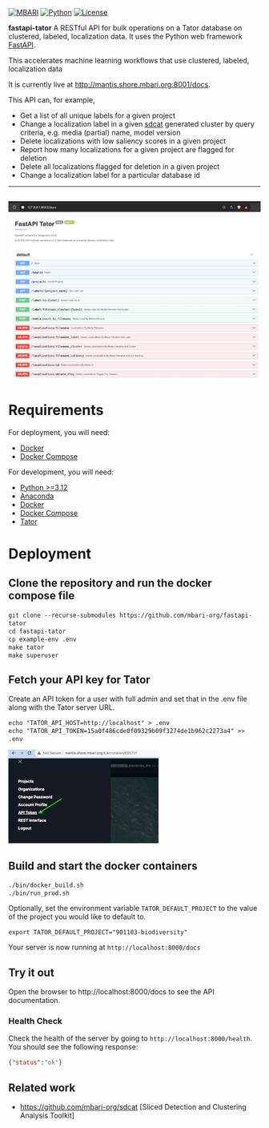 [![MBARI](https://www.mbari.org/wp-content/uploads/2014/11/logo-mbari-3b.png)](http://www.mbari.org)
[![Python](https://img.shields.io/badge/language-Python-blue.svg)](https://www.python.org/downloads/)
[![License](https://img.shields.io/badge/License-Apache_2.0-blue.svg)](https://opensource.org/licenses/Apache-2.0)

**fastapi-tator** A RESTful API for bulk operations on a Tator database on clustered, labeled, localization data.
It uses the Python web framework [FastAPI](https://fastapi.tiangolo.com/). 

This accelerates machine learning workflows that use clustered, labeled, localization data

It is currently live at http://mantis.shore.mbari.org:8001/docs.

This API can, for example,
-  Get a list of all unique labels for a given project
-  Change a localization label in a given [sdcat](https://github.com/mbari-org/sdcat) generated cluster by query criteria, e.g. media (partial) name, model version
-  Delete localizations with low saliency scores in a given project
-  Report how many localizations for a given project are flagged for deletion
-  Delete all localizations flagged for deletion in a given project
-  Change a localization label for a particular database id

--- 
![](https://raw.githubusercontent.com/mbari-org/fastapi-tator/main/docs/imgs/restwebui.png)
---

# Requirements

For deployment, you will need:
- [Docker](https://docs.docker.com/get-docker/)
- [Docker Compose](https://docs.docker.com/compose/install/)

For development, you will need:
- [Python >=3.12](https://www.python.org/downloads/)
- [Anaconda](https://www.anaconda.com/)
- [Docker](https://docs.docker.com/get-docker/)
- [Docker Compose](https://docs.docker.com/compose/install/)
- [Tator](http://github.com/mbari-org/tator)

# Deployment

## Clone the repository and run the docker compose file

```shell
git clone --recurse-submodules https://github.com/mbari-org/fastapi-tator
cd fastapi-tator
cp example-env .env
make tator
make superuser
```

## Fetch your API key for Tator

Create an API token for a user with full admin and set that in the .env file
along with the Tator server URL.

```shell
echo "TATOR_API_HOST=http://localhost" > .env
echo "TATOR_API_TOKEN=15a0f486cde0f09329b09f3274de1b962c2273a4" >> .env
```

![tatorAPItoken](./docs/imgs/apitoken.png)

## Build and start the docker containers

```shell
./bin/docker_build.sh
./bin/run_prod.sh
```
Optionally, set the environment variable `TATOR_DEFAULT_PROJECT` to the value of the project you would like to default to.
```shell
export TATOR_DEFAULT_PROJECT="901103-biodiversity"
```

Your server is now running at `http://localhost:8000/docs`

## Try it out

Open the browser to http://localhost:8000/docs to see the API documentation.

### Health Check
Check the health of the server by going to `http://localhost:8000/health`.  You should see the following response:

```json
{"status":"ok"}
```

## Related work
 
* https://github.com/mbari-org/sdcat [Sliced Detection and Clustering Analysis Toolkit]